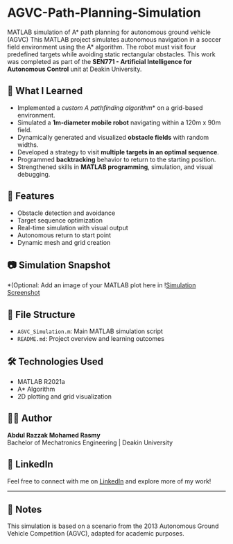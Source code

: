 # AGVC-Path-Planning-Simulation
MATLAB simulation of A* path planning for autonomous ground vehicle (AGVC)
This MATLAB project simulates autonomous navigation in a soccer field environment using the A* algorithm. The robot must visit four predefined targets while avoiding static rectangular obstacles. This work was completed as part of the **SEN771 - Artificial Intelligence for Autonomous Control** unit at Deakin University.

## 🧠 What I Learned

- Implemented a **custom A* pathfinding algorithm** on a grid-based environment.
- Simulated a **1m-diameter mobile robot** navigating within a 120m x 90m field.
- Dynamically generated and visualized **obstacle fields** with random widths.
- Developed a strategy to visit **multiple targets in an optimal sequence**.
- Programmed **backtracking** behavior to return to the starting position.
- Strengthened skills in **MATLAB programming**, simulation, and visual debugging.

## 🚀 Features

- Obstacle detection and avoidance
- Target sequence optimization
- Real-time simulation with visual output
- Autonomous return to start point
- Dynamic mesh and grid creation

## 📷 Simulation Snapshot
*(Optional: Add an image of your MATLAB plot here in 
\![Simulation Screenshot](AGVCSimulation_screenshot.png)

## 📂 File Structure

- `AGVC_Simulation.m`: Main MATLAB simulation script
- `README.md`: Project overview and learning outcomes

## 🛠️ Technologies Used

- MATLAB R2021a
- A* Algorithm
- 2D plotting and grid visualization

## 👨‍🎓 Author

**Abdul Razzak Mohamed Rasmy**  
Bachelor of Mechatronics Engineering | Deakin University

## 🔗 LinkedIn

Feel free to connect with me on [LinkedIn](https://www.linkedin.com/in/abdurrazzak0126?lipi=urn%3Ali%3Apage%3Ad_flagship3_profile_view_base_contact_details%3BMjXIjHgPQa%2BAlavrWKUqIg%3D%3D) and explore more of my work!

---

## 📝 Notes

This simulation is based on a scenario from the 2013 Autonomous Ground Vehicle Competition (AGVC), adapted for academic purposes.
